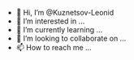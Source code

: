 - 👋 Hi, I’m @Kuznetsov-Leonid
- 👀 I’m interested in ...
- 🌱 I’m currently learning ...
- 💞️ I’m looking to collaborate on ...
- 📫 How to reach me ...

<!---
Kuznetsov-Leonid/Kuznetsov-Leonid is a ✨ special ✨ repository because its `README.md` (this file) appears on your GitHub profile.
You can click the Preview link to take a look at your changes.
--->
